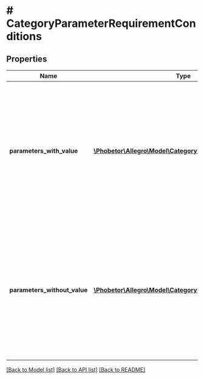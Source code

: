 # # CategoryParameterRequirementConditions

## Properties

Name | Type | Description | Notes
------------ | ------------- | ------------- | -------------
**parameters_with_value** | [**\Phobetor\Allegro\Model\CategoryParameterWithValue[]**](CategoryParameterWithValue.md) | Condition type which requires this parameter only if the given other parameter has filled in one of the given value ids in an offer or product. Empty if no condition of this type is present. |
**parameters_without_value** | [**\Phobetor\Allegro\Model\CategoryParameterWithoutValue[]**](CategoryParameterWithoutValue.md) | Condition type which requires this parameter only if the given other parameter has filled neither a value nor a value id in an offer or product. Empty if no condition of this type is present. |

[[Back to Model list]](../../README.md#models) [[Back to API list]](../../README.md#endpoints) [[Back to README]](../../README.md)
